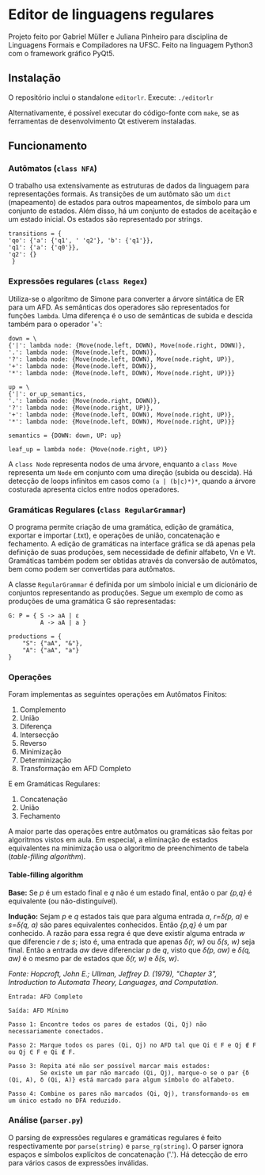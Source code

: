 # Editor de linguagens regulares
Projeto feito por Gabriel Müller e Juliana Pinheiro para disciplina de Linguagens Formais e Compiladores na UFSC. Feito na linguagem Python3 com o framework gráfico PyQt5.

## Instalação
O repositório inclui o standalone `editorlr`. Execute:
`./editorlr`

Alternativamente, é possível executar do código-fonte com `make`, se as ferramentas de desenvolvimento Qt estiverem instaladas.

## Funcionamento

### Autômatos (`class NFA`)
O trabalho usa extensivamente as estruturas de dados da linguagem para representações formais. As transições de um autômato são um `dict` (mapeamento) de estados para outros mapeamentos, de símbolo para um conjunto de estados. Além disso, há um conjunto de estados de aceitação e um estado inicial. Os estados são representado por strings.

    transitions = {
    'qo': {'a': {'q1', ' 'q2'}, 'b': {'q1'}},
    'q1': {'a': {'q0'}},
    'q2': {}
     }
### Expressões regulares (`class Regex`)
Utiliza-se o algoritmo de Simone para converter a árvore sintática de ER para um AFD. As semânticas dos operadores são representados for funções `lambda`. Uma diferença é o uso de semânticas de subida e descida também para o operador '+':

    down = \
    {'|': lambda node: {Move(node.left, DOWN), Move(node.right, DOWN)},
    '.': lambda node: {Move(node.left, DOWN)},
    '?': lambda node: {Move(node.left, DOWN), Move(node.right, UP)},
    '+': lambda node: {Move(node.left, DOWN)},
    '*': lambda node: {Move(node.left, DOWN), Move(node.right, UP)}}
        
    up = \
    {'|': or_up_semantics,
    '.': lambda node: {Move(node.right, DOWN)},
    '?': lambda node: {Move(node.right, UP)},
    '+': lambda node: {Move(node.left, DOWN), Move(node.right, UP)},
    '*': lambda node: {Move(node.left, DOWN), Move(node.right, UP)}}
    
    semantics = {DOWN: down, UP: up}
    
    leaf_up = lambda node: {Move(node.right, UP)}

A `class Node` representa nodos de uma árvore, enquanto a `class Move` representa um `Node` em conjunto com uma direção (subida ou descida). Há detecção de loops infinitos em casos como `(a | (b|c)*)*`, quando a árvore costurada apresenta ciclos entre nodos operadores.
### Gramáticas Regulares (`class RegularGrammar`)
O programa permite criação de uma gramática, edição de gramática, exportar e importar (.txt), e operações de união, concatenação e fechamento. A edição de gramáticas na interface gráfica se dá apenas pela definição de suas produções, sem necessidade de definir alfabeto, Vn e Vt. Gramáticas também podem ser obtidas através da conversão de autômatos, bem como podem ser convertidas para autômatos.

A classe `RegularGrammar` é definida por um símbolo inicial e um dicionário de conjuntos representando as produções. Segue um exemplo de como as produções de uma gramática G são representadas:
    
    G: P = { S -> aA | ε 
             A -> aA | a }

    productions = {
        "S": {"aA", "&"},
        "A": {"aA", "a"}
    }
   
### Operações
Foram implementas as seguintes operações em Autômatos Finitos:
1. Complemento
2. União
3. Diferença
4. Intersecção
5. Reverso
6. Minimização
7. Determinização
8. Transformação em AFD Completo

E em Gramáticas Regulares:
1. Concatenação
2. União
3. Fechamento

A maior parte das operações entre autômatos ou gramáticas são feitas por algoritmos vistos em aula. Em especial, a eliminação de estados equivalentes na minimização usa o algoritmo de preenchimento de tabela (*table-filling algorithm*).

#### Table-filling algorithm

**Base:** Se *p* é um estado final e *q* não é um estado final, então o par *{p,q}* é equivalente (ou não-distinguível).

**Indução:** Sejam *p* e *q* estados tais que para alguma entrada *a*, *r=δ(p, a)* e *s=δ(q, a)* são pares equivalentes conhecidos. Então *{p,q}* é um par conhecido. A razão para essa regra é que deve existir alguma entrada *w* que diferencie *r* de *s*; isto é, uma entrada que apenas *δ(r, w)* ou *δ(s, w)* seja final. Então a entrada *aw* deve diferenciar *p* de *q*, visto que *δ(p, aw)* e *δ(q, aw)* é o mesmo par de estados que *δ(r, w)* e *δ(s, w)*.

*Fonte: Hopcroft, John E.; Ullman, Jeffrey D. (1979), "Chapter 3", Introduction to Automata Theory, Languages, and Computation.*

    Entrada: AFD Completo

    Saída: AFD Mínimo

    Passo 1: Encontre todos os pares de estados (Qi, Qj) não necessariamente conectados.

    Passo 2: Marque todos os pares (Qi, Qj) no AFD tal que Qi ∈ F e Qj ∉ F ou Qj ∈ F e Qi ∉ F.

    Passo 3: Repita até não ser possível marcar mais estados:
             Se existe um par não marcado (Qi, Qj), marque-o se o par {δ (Qi, A), δ (Qi, A)} está marcado para algum símbolo do alfabeto.
             
    Passo 4: Combine os pares não marcados (Qi, Qj), transformando-os em um único estado no DFA reduzido.

### Análise (`parser.py`)
O parsing de expressões regulares e gramáticas regulares é feito respectivamente por `parse(string)` e `parse_rg(string)`. O parser ignora espaços e símbolos explícitos de concatenação ('.'). Há detecção de erro para vários casos de expressões inválidas.
